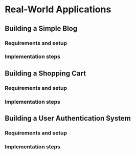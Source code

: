 # Real-World Applications

## Building a Simple Blog

### Requirements and setup

### Implementation steps

## Building a Shopping Cart

### Requirements and setup

### Implementation steps

## Building a User Authentication System

### Requirements and setup

### Implementation steps

